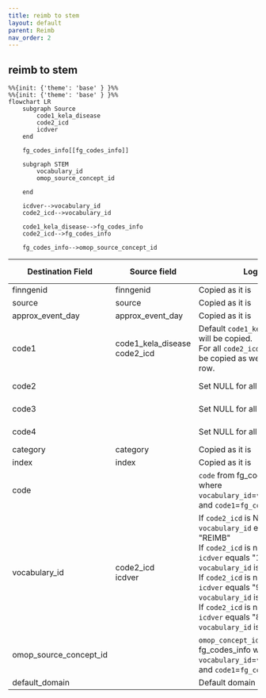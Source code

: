 ```yaml
---
title: reimb to stem
layout: default
parent: Reimb
nav_order: 2
---
```


## reimb to stem

```mermaid
%%{init: {'theme': 'base' } }%%
%%{init: {'theme': 'base' } }%%
flowchart LR
    subgraph Source
        code1_kela_disease
        code2_icd
        icdver
    end

    fg_codes_info[[fg_codes_info]]

    subgraph STEM
        vocabulary_id
        omop_source_concept_id

    end

    icdver-->vocabulary_id
    code2_icd-->vocabulary_id

    code1_kela_disease-->fg_codes_info
    code2_icd-->fg_codes_info

    fg_codes_info-->omop_source_concept_id
```

| Destination Field | Source field | Logic | Comment field |
| --- | --- | --- | --- |
| finngenid | finngenid | Copied as it is | Copied |
| source | source |  Copied as it is | Copied |
| approx_event_day | approx_event_day | Copied as it is | Copied |
| code1 | code1_kela_disease<br>code2_icd | Default `code1_kela_disease` will be copied.<br> For all `code2_icd` not null will be copied as well in a new row. | Split into two rows |
| code2 |  | Set NULL for all | Info not available |
| code3 | | Set NULL for all | Info not available   |
| code4 | | Set NULL for all | Info not available   |
| category | category | Copied as it is | Copied |
| index | index | Copied as it is | Copied |
| code |  |`code` from fg_codes_info where `vocabulary_id`=`vocabulary_id` and  `code1`=`fg_code1` | Calculated|
| vocabulary_id | code2_icd<br>icdver |  If `code2_icd` is NULL then `vocabulary_id` equals "REIMB"<br> If `code2_icd` is not NULL and `icdver` equals "10" then `vocabulary_id` is "ICD10fi". <br> If `code2_icd` is not NULL and `icdver` equals "9" then `vocabulary_id` is "ICD9fi". <br> If `code2_icd` is not NULL and `icdver` equals "8" then `vocabulary_id` is "ICD8fi". | Calculated |
| omop_source_concept_id | | `omop_concept_id` from fg_codes_info where `vocabulary_id`=`vocabulary_id` and `code1`=`fg_code1` | Calculated|
| default_domain |  | Default domain is "condition"| Calculated |
